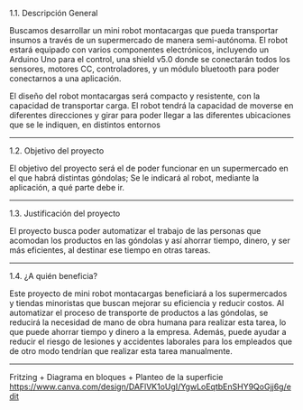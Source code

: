 1.1. Descripción General

Buscamos desarrollar un mini robot montacargas que pueda transportar insumos a través de un supermercado de manera semi-autónoma. El robot estará equipado con varios componentes electrónicos, incluyendo un Arduino Uno para el control, una shield v5.0 donde se conectarán todos los sensores, motores CC, controladores, y un módulo bluetooth para poder conectarnos a una aplicación.

El diseño del robot montacargas será compacto y resistente, con la capacidad de transportar carga. El robot tendrá la capacidad de moverse en diferentes direcciones y girar para poder llegar a las diferentes ubicaciones que se le indiquen, en distintos entornos

- - - - - - - - - - - - - - - - - - - - - - - - - - - - - - - - - - - - - - - - - - - - - - - - - - - - - - - - - - - - - - - - - 

1.2. Objetivo del proyecto

El objetivo del proyecto será el de poder funcionar en un supermercado en el que habrá distintas góndolas; Se le indicará al robot, mediante la aplicación, a qué parte debe ir.

- - - - - - - - - - - - - - - - - - - - - - - - - - - - - - - - - - - - - - - - - - - - - - - - - - - - - - - - - - - - - - - - - 

1.3. Justificación del proyecto

El proyecto busca poder automatizar el trabajo de las personas que acomodan los productos en las góndolas y así ahorrar tiempo, dinero, y ser más eficientes, al destinar ese tiempo en otras tareas.

- - - - - - - - - - - - - - - - - - - - - - - - - - - - - - - - - - - - - - - - - - - - - - - - - - - - - - - - - - - - - - - - - 

1.4. ¿A quién beneficia?

Este proyecto de mini robot montacargas beneficiará a los supermercados y tiendas minoristas que buscan mejorar su eficiencia y reducir costos. Al automatizar el proceso de transporte de productos a las góndolas, se reducirá la necesidad de mano de obra humana para realizar esta tarea, lo que puede ahorrar tiempo y dinero a la empresa. Además, puede ayudar a reducir el riesgo de lesiones y accidentes laborales para los empleados que de otro modo tendrían que realizar esta tarea manualmente.

- - - - - - - - - - - - - - - - - - - - - - - - - - - - - - - - - - - - - - - - - - - - - - - - - - - - - - - - - - - - - - - - - 

Fritzing + Diagrama en bloques + Planteo de la superficie
https://www.canva.com/design/DAFlVK1oUgI/YgwLoEqtbEnSHY9QoGjj6g/edit

